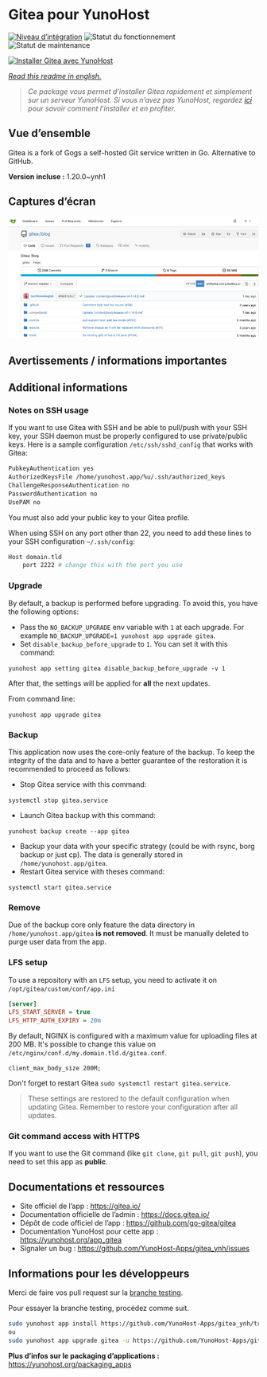 <!--
N.B.: This README was automatically generated by https://github.com/YunoHost/apps/tree/master/tools/README-generator
It shall NOT be edited by hand.
-->

# Gitea pour YunoHost

[![Niveau d’intégration](https://dash.yunohost.org/integration/gitea.svg)](https://dash.yunohost.org/appci/app/gitea) ![Statut du fonctionnement](https://ci-apps.yunohost.org/ci/badges/gitea.status.svg) ![Statut de maintenance](https://ci-apps.yunohost.org/ci/badges/gitea.maintain.svg)

[![Installer Gitea avec YunoHost](https://install-app.yunohost.org/install-with-yunohost.svg)](https://install-app.yunohost.org/?app=gitea)

*[Read this readme in english.](./README.md)*

> *Ce package vous permet d’installer Gitea rapidement et simplement sur un serveur YunoHost.
Si vous n’avez pas YunoHost, regardez [ici](https://yunohost.org/#/install) pour savoir comment l’installer et en profiter.*

## Vue d’ensemble

Gitea is a fork of Gogs a self-hosted Git service written in Go. Alternative to GitHub.


**Version incluse :** 1.20.0~ynh1

## Captures d’écran

![Capture d’écran de Gitea](./doc/screenshots/screenshot.png)

## Avertissements / informations importantes

## Additional informations

### Notes on SSH usage

If you want to use Gitea with SSH and be able to pull/push with your SSH key, your SSH daemon must be properly configured to use private/public keys. Here is a sample configuration `/etc/ssh/sshd_config` that works with Gitea:

```bash
PubkeyAuthentication yes
AuthorizedKeysFile /home/yunohost.app/%u/.ssh/authorized_keys
ChallengeResponseAuthentication no
PasswordAuthentication no
UsePAM no
```

You must also add your public key to your Gitea profile.

When using SSH on any port other than 22, you need to add these lines to your SSH configuration `~/.ssh/config`:

```bash
Host domain.tld
    port 2222 # change this with the port you use
```

### Upgrade

By default, a backup is performed before upgrading. To avoid this, you have the following options:
- Pass the `NO_BACKUP_UPGRADE` env variable with `1` at each upgrade. For example `NO_BACKUP_UPGRADE=1 yunohost app upgrade gitea`.
- Set `disable_backup_before_upgrade` to `1`. You can set it with this command:

`yunohost app setting gitea disable_backup_before_upgrade -v 1`

After that, the settings will be applied for **all** the next updates.

From command line:

`yunohost app upgrade gitea`

### Backup

This application now uses the core-only feature of the backup. To keep the integrity of the data and to have a better guarantee of the restoration it is recommended to proceed as follows:

- Stop Gitea service with this command:

`systemctl stop gitea.service`

- Launch Gitea backup with this command:

`yunohost backup create --app gitea`

- Backup your data with your specific strategy (could be with rsync, borg backup or just cp). The data is generally stored in `/home/yunohost.app/gitea`.
- Restart Gitea service with theses command:

`systemctl start gitea.service`

### Remove

Due of the backup core only feature the data directory in `/home/yunohost.app/gitea` **is not removed**. It must be manually deleted to purge user data from the app.

### LFS setup
To use a repository with an `LFS` setup, you need to activate it on `/opt/gitea/custom/conf/app.ini`

```ini
[server]
LFS_START_SERVER = true
LFS_HTTP_AUTH_EXPIRY = 20m
```
By default, NGINX is configured with a maximum value for uploading files at 200 MB. It's possible to change this value on `/etc/nginx/conf.d/my.domain.tld.d/gitea.conf`.
```
client_max_body_size 200M;
```
Don't forget to restart Gitea `sudo systemctl restart gitea.service`.

> These settings are restored to the default configuration when updating Gitea. Remember to restore your configuration after all updates.

### Git command access with HTTPS

If you want to use the Git command (like `git clone`, `git pull`, `git push`), you need to set this app as **public**.

## Documentations et ressources

* Site officiel de l’app : <https://gitea.io/>
* Documentation officielle de l’admin : <https://docs.gitea.io/>
* Dépôt de code officiel de l’app : <https://github.com/go-gitea/gitea>
* Documentation YunoHost pour cette app : <https://yunohost.org/app_gitea>
* Signaler un bug : <https://github.com/YunoHost-Apps/gitea_ynh/issues>

## Informations pour les développeurs

Merci de faire vos pull request sur la [branche testing](https://github.com/YunoHost-Apps/gitea_ynh/tree/testing).

Pour essayer la branche testing, procédez comme suit.

``` bash
sudo yunohost app install https://github.com/YunoHost-Apps/gitea_ynh/tree/testing --debug
ou
sudo yunohost app upgrade gitea -u https://github.com/YunoHost-Apps/gitea_ynh/tree/testing --debug
```

**Plus d’infos sur le packaging d’applications :** <https://yunohost.org/packaging_apps>